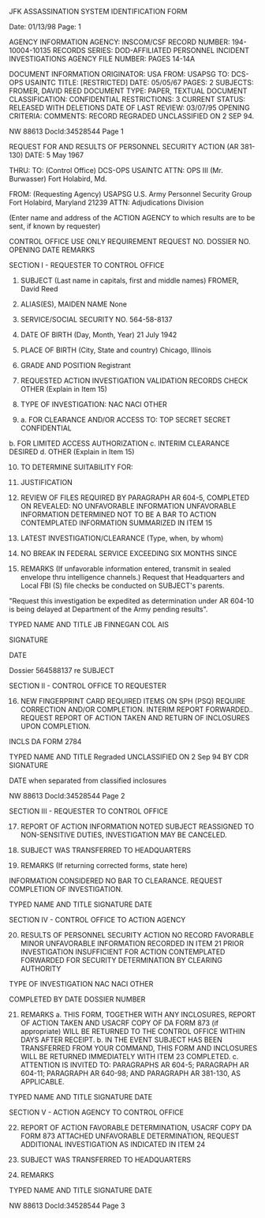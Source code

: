 JFK ASSASSINATION SYSTEM
IDENTIFICATION FORM

Date: 01/13/98
Page: 1

AGENCY INFORMATION
AGENCY: INSCOM/CSF
RECORD NUMBER: 194-10004-10135
RECORDS SERIES: DOD-AFFILIATED PERSONNEL INCIDENT INVESTIGATIONS
AGENCY FILE NUMBER: PAGES 14-14A

DOCUMENT INFORMATION
ORIGINATOR: USA
FROM: USAPSG
TO: DCS-OPS USAINTC
TITLE: [RESTRICTED]
DATE: 05/05/67
PAGES: 2
SUBJECTS: FROMER, DAVID REED
DOCUMENT TYPE: PAPER, TEXTUAL DOCUMENT
CLASSIFICATION: CONFIDENTIAL
RESTRICTIONS: 3
CURRENT STATUS: RELEASED WITH DELETIONS
DATE OF LAST REVIEW: 03/07/95
OPENING CRITERIA:
COMMENTS: RECORD REGRADED UNCLASSIFIED ON 2 SEP 94.

NW 88613 DocId:34528544 Page 1

REQUEST FOR AND RESULTS OF PERSONNEL SECURITY ACTION (AR 381-130)
DATE: 5 May 1967

THRU:
TO: (Control Office)
DCS-OPS
USAINTC
ATTN: OPS III (Mr. Burwasser)
Fort Holabird, Md.

FROM: (Requesting Agency)
USAPSG
U.S. Army Personnel Security Group
Fort Holabird, Maryland 21239
ATTN: Adjudications Division

(Enter name and address of the ACTION AGENCY to which results are to be sent, if known by requester)

CONTROL OFFICE USE ONLY
REQUIREMENT REQUEST NO.
DOSSIER NO.
OPENING DATE
REMARKS

SECTION I - REQUESTER TO CONTROL OFFICE

1. SUBJECT (Last name in capitals, first and middle names)
FROMER, David Reed

2. ALIAS(ES), MAIDEN NAME
None

3. SERVICE/SOCIAL SECURITY NO.
564-58-8137

4. DATE OF BIRTH (Day, Month, Year)
21 July 1942

5. PLACE OF BIRTH (City, State and country)
Chicago, Illinois

6. GRADE AND POSITION
Registrant

7. REQUESTED ACTION
INVESTIGATION VALIDATION RECORDS CHECK OTHER (Explain in Item 15)

8. TYPE OF INVESTIGATION:
NAC NACI OTHER

9. a. FOR CLEARANCE AND/OR ACCESS TO:
TOP SECRET SECRET CONFIDENTIAL

b. FOR LIMITED ACCESS AUTHORIZATION
c. INTERIM CLEARANCE DESIRED
d. OTHER (Explain in Item 15)

10. TO DETERMINE SUITABILITY FOR:
11. JUSTIFICATION

12. REVIEW OF FILES REQUIRED BY PARAGRAPH AR 604-5, COMPLETED ON REVEALED:
NO UNFAVORABLE INFORMATION UNFAVORABLE INFORMATION DETERMINED NOT TO BE A BAR TO ACTION CONTEMPLATED
INFORMATION SUMMARIZED IN ITEM 15

13. LATEST INVESTIGATION/CLEARANCE (Type, when, by whom)
14. NO BREAK IN FEDERAL SERVICE EXCEEDING SIX MONTHS SINCE

15. REMARKS (If unfavorable information entered, transmit in sealed envelope thru intelligence channels.)
Request that Headquarters and Local FBI (S) file checks be conducted on SUBJECT's parents.

"Request this investigation be expedited as determination under AR 604-10 is being delayed at Department of the Army pending results".

TYPED NAME AND TITLE
JB FINNEGAN
COL
AIS

SIGNATURE

DATE

Dossier 564588137
re SUBJECT

SECTION II - CONTROL OFFICE TO REQUESTER

16. NEW FINGERPRINT CARD REQUIRED
ITEMS ON SPH (PSQ) REQUIRE CORRECTION AND/OR COMPLETION.
INTERIM REPORT FORWARDED.. REQUEST REPORT OF ACTION TAKEN AND RETURN OF INCLOSURES UPON COMPLETION.

INCLS
DA FORM 2784

TYPED NAME AND TITLE
Regraded UNCLASSIFIED
ON 2 Sep 94
BY CDR
SIGNATURE

DATE
when separated from classified inclosures

NW 88613 DocId:34528544 Page 2

SECTION III - REQUESTER TO CONTROL OFFICE

17. REPORT OF ACTION
INFORMATION NOTED
SUBJECT REASSIGNED TO NON-SENSITIVE DUTIES, INVESTIGATION MAY BE CANCELED.

18. SUBJECT WAS TRANSFERRED
TO HEADQUARTERS

19. REMARKS (If returning corrected forms, state here)

INFORMATION CONSIDERED NO BAR TO CLEARANCE. REQUEST COMPLETION OF INVESTIGATION.

TYPED NAME AND TITLE
SIGNATURE
DATE

SECTION IV - CONTROL OFFICE TO ACTION AGENCY

20. RESULTS OF PERSONNEL SECURITY ACTION
NO RECORD FAVORABLE MINOR UNFAVORABLE INFORMATION RECORDED IN ITEM 21
PRIOR INVESTIGATION INSUFFICIENT FOR ACTION CONTEMPLATED FORWARDED FOR SECURITY DETERMINATION BY CLEARING AUTHORITY

TYPE OF INVESTIGATION
NAC NACI OTHER

COMPLETED BY
DATE
DOSSIER NUMBER

21. REMARKS
a. THIS FORM, TOGETHER WITH ANY INCLOSURES, REPORT OF ACTION TAKEN AND USACRF COPY OF DA FORM 873 (if appropriate) WILL BE RETURNED TO THE CONTROL OFFICE WITHIN DAYS AFTER RECEIPT.
b. IN THE EVENT SUBJECT HAS BEEN TRANSFERRED FROM YOUR COMMAND, THIS FORM AND INCLOSURES WILL BE RETURNED IMMEDIATELY WITH ITEM 23 COMPLETED.
c. ATTENTION IS INVITED TO: PARAGRAPHS AR 604-5; PARAGRAPH AR 604-11; PARAGRAPH AR 640-98; AND PARAGRAPH AR 381-130, AS APPLICABLE.

TYPED NAME AND TITLE
SIGNATURE
DATE

SECTION V - ACTION AGENCY TO CONTROL OFFICE

22. REPORT OF ACTION
FAVORABLE DETERMINATION, USACRF COPY DA FORM 873 ATTACHED
UNFAVORABLE DETERMINATION, REQUEST ADDITIONAL INVESTIGATION AS INDICATED IN ITEM 24

23. SUBJECT WAS TRANSFERRED
TO HEADQUARTERS

24. REMARKS

TYPED NAME AND TITLE
SIGNATURE
DATE

NW 88613 DocId:34528544 Page 3
